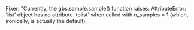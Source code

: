 Fixer: "Currently, the gbs.sample.sample() function raises: AttributeError: 'list' object has no attribute 'tolist' when called with n_samples = 1 (which, ironically, is actually the default).